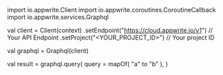 import io.appwrite.Client
import io.appwrite.coroutines.CoroutineCallback
import io.appwrite.services.Graphql

val client = Client(context)
    .setEndpoint("https://cloud.appwrite.io/v1") // Your API Endpoint
    .setProject("<YOUR_PROJECT_ID>") // Your project ID

val graphql = Graphql(client)

val result = graphql.query(
    query = mapOf( "a" to "b" ), 
)